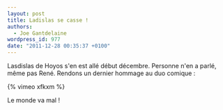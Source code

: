 ```yaml
---
layout: post
title: Ladislas se casse !
authors:
  - Joe Gantdelaine
wordpress_id: 977
date: "2011-12-28 00:35:37 +0100"
---
```


Lasdislas de Hoyos s'en est allé début décembre. Personne n'en a parlé, même pas
René. Rendons un dernier hommage au duo comique :

{% vimeo xfkxm %}

Le monde va mal !
